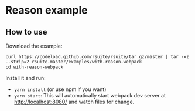 # Reason example

## How to use

Download the example:

```
curl https://codeload.github.com/rsuite/rsuite/tar.gz/master | tar -xz --strip=2 rsuite-master/examples/with-reason-webpack
cd with-reason-webpack
```

Install it and run:

- `yarn install` (or use npm if you want)
- `yarn start`: This will automatically start webpack dev server at [http://localhost:8080/](http://localhost:8080/) and watch files for change.
